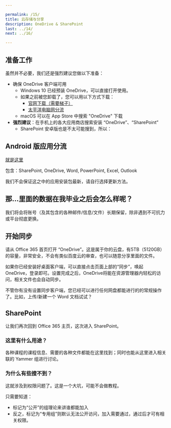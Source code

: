 ```yaml
---

permalink: /15/
title: 云存储与分享
description: OneDrive & SharePoint
last: ../14/
next: ../16/

---
```


## 准备工作

虽然并不必要，我们还是强烈建议您做以下准备：

- 确保 OneDrive 客户端可用
  - Windows 10 已经预装 OneDrive，可以直接打开使用。
  - 如果之前被您卸载了，您可以用以下方式下载：
    - [官网下载（需要梯子）](https://onedrive.live.com/about/zh-cn/download/)
    - [太平洋电脑网分流](https://dl.pconline.com.cn/download/355248-1.html)
  - macOS 可以在 App Store 中搜索 "OneDrive" 下载
- **强烈建议**：在手机上的各大应用商店搜索安装 “OneDrive”、“SharePoint”
  - SharePoint 安卓版也是不太可能搜到，所以：

## Android 版应用分流

[就是这里](https://bdfz.sharepoint.com/:f:/s/PublicDatabase/EspN9dhqSghAm8iNsuhaDzQBdwO-3UHNVJJUsBaVkloKhA?e=xGZhOU)

包含：SharePoint, OneDrive, Word, PowerPoint, Excel, Outlook

我们不会保证这之中的应用安装包最新，请自行选择更新方法。

## 那...里面的数据在我毕业之后会怎么样呢？

我们将会将账号（及其包含的各种邮件/信息/文件）长期保留，除非遇到不可抗力或平台彻底更换。

## 开始同步

请从 Office 365 首页打开 “OneDrive”。这是属于你的云盘，有5TB（5120GB）的容量，非常安全，不会有类似百度云的审查，也可以随意分享里面的文件。

如果你已经安装好桌面客户端，可以直接点击页面上部的“同步”，唤起 OneDrive，登录即可。设置完成之后，OneDrive将能在资源管理器内轻松的访问，相关文件也会自动同步。

不管你有没有设置同步客户端，您已经可以进行任何网盘都能进行的的常规操作了。比如，上传/新建一个 Word 文档试试？

## SharePoint

让我们再次回到 Office 365 主页，这次进入 SharePoint。

### 这里有什么用途？

各种课程的课程信息、需要的各种文件都能在这里找到；同时也能从这里进入相关联的 Yammer 组进行讨论。

### 为什么有些搜不到？

这就涉及到权限问题了。这是一个大坑，可能不会做教程。

只需要知道：
- 标记为“公开”的组理论来讲谁都能加入
- 反之，标记为“专用组”则默认无法公开访问，加入需要通过，通过后才可有相关权限。


